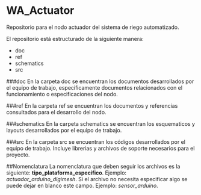 WA_Actuator
===========

Repositorio para el nodo actuador del sistema de riego automatizado.

El repositorio está estructurado de la siguiente manera:
  * doc
  * ref
  * schematics
  * src


###doc
En la carpeta doc se encuentran los documentos desarrollados por el equipo de trabajo, especificamente documentos relacionados con el funcionamiento o especificaciones del nodo.

###ref
En la carpeta ref se encuentran los documentos y referencias consultados para el desarrollo del nodo.

###schematics
En la carpeta schematics se encuentran los esquematicos y layouts desarrollados por el equipo de trabajo.

###src
En la carpeta src se encuentran los códigos desarrollados por el equipo de trabajo. Incluye librerias y archivos de soporte necesarios para el proyecto.

##Nomenclatura
La nomenclatura que deben seguir los archivos es la siguiente: **tipo_plataforma_especifico**. Ejemplo: *actuador_arduino_digimesh*. 
Si el archivo no necesita especificar algo se puede dejar en blanco este campo. Ejemplo: *sensor_arduino*.
